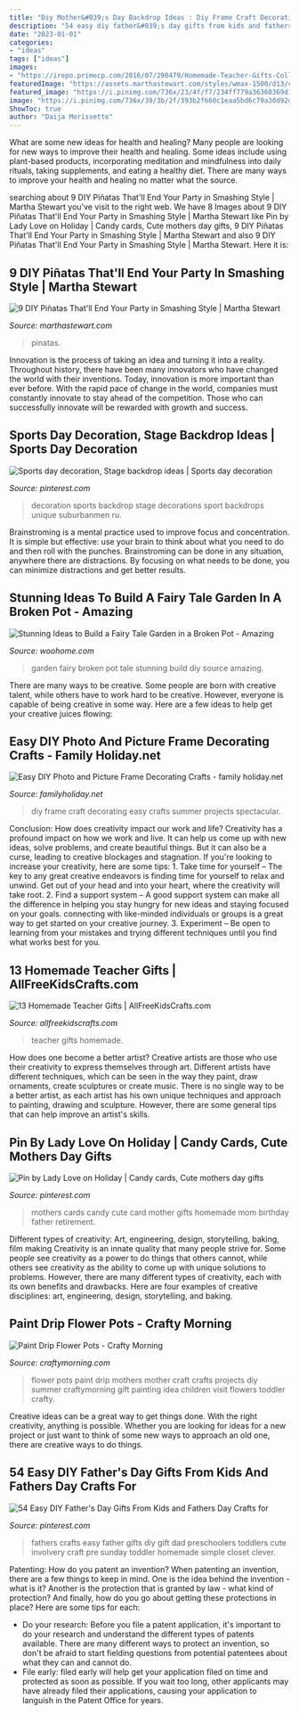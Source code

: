```yaml
---
title: "Diy Mother&#039;s Day Backdrop Ideas : Diy Frame Craft Decorating Easy Crafts Summer Projects Spectacular"
description: "54 easy diy father&#039;s day gifts from kids and fathers day crafts for"
date: "2023-01-01"
categories:
- "ideas"
tags: ["ideas"]
images:
- "https://irepo.primecp.com/2016/07/290479/Homemade-Teacher-Gifts-Collage_ExtraLarge800_ID-1766726.jpg?v=1766726"
featuredImage: "https://assets.marthastewart.com/styles/wmax-1500/d13/chili-pinatas/chili-pinatas_horiz.jpg?itok=z5q7cH5X"
featured_image: "https://i.pinimg.com/736x/23/4f/f7/234ff779a36360369d1b834add26ad89.jpg"
image: "https://i.pinimg.com/736x/39/3b/2f/393b2f660c1eaa5bd6c79a30d92ddf54.jpg"
ShowToc: true
author: "Daija Morissette"
---
```



What are some new ideas for health and healing?
Many people are looking for new ways to improve their health and healing. Some ideas include using plant-based products, incorporating meditation and mindfulness into daily rituals, taking supplements, and eating a healthy diet. There are many ways to improve your health and healing no matter what the source.

	

		
searching about 9 DIY Piñatas That&#039;ll End Your Party in Smashing Style | Martha Stewart you've visit to the right web. We have 8 Images about 9 DIY Piñatas That&#039;ll End Your Party in Smashing Style | Martha Stewart like Pin by Lady Love on Holiday | Candy cards, Cute mothers day gifts, 9 DIY Piñatas That&#039;ll End Your Party in Smashing Style | Martha Stewart and also 9 DIY Piñatas That&#039;ll End Your Party in Smashing Style | Martha Stewart. Here it is:
		
    
## 9 DIY Piñatas That&#039;ll End Your Party In Smashing Style | Martha Stewart

<img loading=lazy src="https://assets.marthastewart.com/styles/wmax-1500/d13/chili-pinatas/chili-pinatas_horiz.jpg?itok=z5q7cH5X" onerror="this.onerror=null;this.src='https://tse2.mm.bing.net/th?id=OIP.mHwRNDtwtSXCMPihk-xdBQHaEK&amp;pid=15.1';" alt="9 DIY Piñatas That&#039;ll End Your Party in Smashing Style | Martha Stewart">

_Source: marthastewart.com_

>pinatas. 

	

Innovation is the process of taking an idea and turning it into a reality. Throughout history, there have been many innovators who have changed the world with their inventions. Today, innovation is more important than ever before. With the rapid pace of change in the world, companies must constantly innovate to stay ahead of the competition. Those who can successfully innovate will be rewarded with growth and success.

    
## Sports Day Decoration, Stage Backdrop Ideas | Sports Day Decoration

<img loading=lazy src="https://i.pinimg.com/736x/39/3b/2f/393b2f660c1eaa5bd6c79a30d92ddf54.jpg" onerror="this.onerror=null;this.src='https://tse1.mm.bing.net/th?id=OIP.pGiJNriHbUOJCCngTBtaCwHaLt&amp;pid=15.1';" alt="Sports day decoration, Stage backdrop ideas | Sports day decoration">

_Source: pinterest.com_

>decoration sports backdrop stage decorations sport backdrops unique suburbanmen ru. 

	

Brainstroming is a mental practice used to improve focus and concentration. It is simple but effective: use your brain to think about what you need to do and then roll with the punches. Brainstroming can be done in any situation, anywhere there are distractions. By focusing on what needs to be done, you can minimize distractions and get better results.

    
## Stunning Ideas To Build A Fairy Tale Garden In A Broken Pot - Amazing

<img loading=lazy src="https://www.woohome.com/wp-content/uploads/2016/01/Broken-Pot-Fairy-Garden-17.jpg" onerror="this.onerror=null;this.src='https://tse4.mm.bing.net/th?id=OIP.HsNlDH5KlRWQZuaJnnWWggHaJ4&amp;pid=15.1';" alt="Stunning Ideas to Build a Fairy Tale Garden in a Broken Pot - Amazing">

_Source: woohome.com_

>garden fairy broken pot tale stunning build diy source amazing. 

	

There are many ways to be creative. Some people are born with creative talent, while others have to work hard to be creative. However, everyone is capable of being creative in some way. Here are a few ideas to help get your creative juices flowing:

    
## Easy DIY Photo And Picture Frame Decorating Crafts - Family Holiday.net

<img loading=lazy src="http://www.familyholiday.net/wp-content/uploads/2016/06/Easy-DIY-Photo-and-Picture-Frame-Decorating-Crafts-10.jpg" onerror="this.onerror=null;this.src='https://tse2.mm.bing.net/th?id=OIP._VP9vanKemjgtuIxnk4d6wHaJ6&amp;pid=15.1';" alt="Easy DIY Photo and Picture Frame Decorating Crafts - family holiday.net">

_Source: familyholiday.net_

>diy frame craft decorating easy crafts summer projects spectacular. 

	

Conclusion: How does creativity impact our work and life?
Creativity has a profound impact on how we work and live. It can help us come up with new ideas, solve problems, and create beautiful things. But it can also be a curse, leading to creative blockages and stagnation. If you're looking to increase your creativity, here are some tips: 1. Take time for yourself – The key to any great creative endeavors is finding time for yourself to relax and unwind. Get out of your head and into your heart, where the creativity will take root. 2. Find a support system – A good support system can make all the difference in helping you stay hungry for new ideas and staying focused on your goals. connecting with like-minded individuals or groups is a great way to get started on your creative journey. 3. Experiment – Be open to learning from your mistakes and trying different techniques until you find what works best for you.

    
## 13 Homemade Teacher Gifts | AllFreeKidsCrafts.com

<img loading=lazy src="https://irepo.primecp.com/2016/07/290479/Homemade-Teacher-Gifts-Collage_ExtraLarge800_ID-1766726.jpg?v=1766726" onerror="this.onerror=null;this.src='https://tse2.mm.bing.net/th?id=OIP.3aPh_5KzmQLqKewQ4adyNwHaLG&amp;pid=15.1';" alt="13 Homemade Teacher Gifts | AllFreeKidsCrafts.com">

_Source: allfreekidscrafts.com_

>teacher gifts homemade. 

	

How does one become a better artist?
Creative artists are those who use their creativity to express themselves through art. Different artists have different techniques, which can be seen in the way they paint, draw ornaments, create sculptures or create music. There is no single way to be a better artist, as each artist has his own unique techniques and approach to painting, drawing and sculpture. However, there are some general tips that can help improve an artist's skills.

    
## Pin By Lady Love On Holiday | Candy Cards, Cute Mothers Day Gifts

<img loading=lazy src="https://i.pinimg.com/736x/aa/24/3a/aa243af4c8a1f55c09c534ab30166bdc--candy-cards-mothers-day.jpg" onerror="this.onerror=null;this.src='https://tse4.mm.bing.net/th?id=OIP.tzddJbAY0OIWuhsgWzduVQHaJ4&amp;pid=15.1';" alt="Pin by Lady Love on Holiday | Candy cards, Cute mothers day gifts">

_Source: pinterest.com_

>mothers cards candy cute card mother gifts homemade mom birthday father retirement. 

	

Different types of creativity: Art, engineering, design, storytelling, baking, film making
Creativity is an innate quality that many people strive for. Some people see creativity as a power to do things that others cannot, while others see creativity as the ability to come up with unique solutions to problems. However, there are many different types of creativity, each with its own benefits and drawbacks. Here are four examples of creative disciplines: art, engineering, design, storytelling, and baking.

    
## Paint Drip Flower Pots - Crafty Morning

<img loading=lazy src="https://www.craftymorning.com/wp-content/uploads/2018/04/paint-drip-flower-pots-.png" onerror="this.onerror=null;this.src='https://tse3.mm.bing.net/th?id=OIP.9OqiJWwOInRtXhyl-0lQ8QHaO3&amp;pid=15.1';" alt="Paint Drip Flower Pots - Crafty Morning">

_Source: craftymorning.com_

>flower pots paint drip mothers mother craft crafts projects diy summer craftymorning gift painting idea children visit flowers toddler crafty. 

	

Creative ideas can be a great way to get things done. With the right creativity, anything is possible. Whether you are looking for ideas for a new project or just want to think of some new ways to approach an old one, there are creative ways to do things.

    
## 54 Easy DIY Father&#039;s Day Gifts From Kids And Fathers Day Crafts For

<img loading=lazy src="https://i.pinimg.com/736x/23/4f/f7/234ff779a36360369d1b834add26ad89.jpg" onerror="this.onerror=null;this.src='https://tse1.mm.bing.net/th?id=OIP.Nyqw8qKNX9BdiHY0SMySaAHaLG&amp;pid=15.1';" alt="54 Easy DIY Father&#039;s Day Gifts From Kids and Fathers Day Crafts for">

_Source: pinterest.com_

>fathers crafts easy father gifts diy gift dad preschoolers toddlers cute involvery craft pre sunday toddler homemade simple closet clever. 

	

Patenting: How do you patent an invention?
When patenting an invention, there are a few things to keep in mind. One is the idea behind the invention - what is it? Another is the protection that is granted by law - what kind of protection? And finally, how do you go about getting these protections in place? Here are some tips for each: 
- Do your research: Before you file a patent application, it's important to do your research and understand the different types of patents available. There are many different ways to protect an invention, so don't be afraid to start fielding questions from potential patentees about what they can and cannot do. 
- File early: filed early will help get your application filed on time and protected as soon as possible. If you wait too long, other applicants may have already filed their applications, causing your application to languish in the Patent Office for years.

